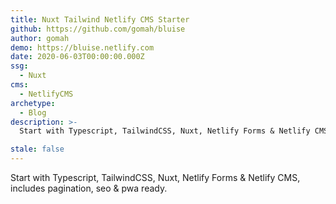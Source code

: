 ```yaml
---
title: Nuxt Tailwind Netlify CMS Starter
github: https://github.com/gomah/bluise
author: gomah
demo: https://bluise.netlify.com
date: 2020-06-03T00:00:00.000Z
ssg:
  - Nuxt
cms:
  - NetlifyCMS
archetype:
  - Blog
description: >-
  Start with Typescript, TailwindCSS, Nuxt, Netlify Forms & Netlify CMS, includes pagination, seo & pwa ready.

stale: false
---
```


Start with Typescript, TailwindCSS, Nuxt, Netlify Forms & Netlify CMS, includes pagination, seo & pwa ready.
